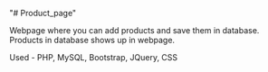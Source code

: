 "# Product_page" 

Webpage where you can add products and save them in database.
Products in database shows up in webpage.

Used - PHP, MySQL, Bootstrap, JQuery, CSS
